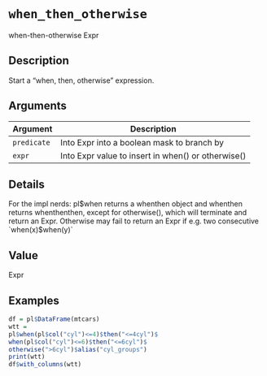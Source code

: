 # `when_then_otherwise`

when-then-otherwise Expr


## Description

Start a “when, then, otherwise” expression.


## Arguments

Argument      |Description
------------- |----------------
`predicate`     |     Into Expr into a boolean mask to branch by
`expr`     |     Into Expr value to insert in when() or otherwise()


## Details

For the impl nerds: pl$when returns a whenthen object and whenthen returns whenthenthen, except
 for otherwise(), which will terminate and return an Expr.
 Otherwise may fail to return an Expr if e.g. two consecutive `when(x)$when(y)`


## Value

Expr


## Examples

```r
df = pl$DataFrame(mtcars)
wtt =
pl$when(pl$col("cyl")<=4)$then("<=4cyl")$
when(pl$col("cyl")<=6)$then("<=6cyl")$
otherwise(">6cyl")$alias("cyl_groups")
print(wtt)
df$with_columns(wtt)
```


